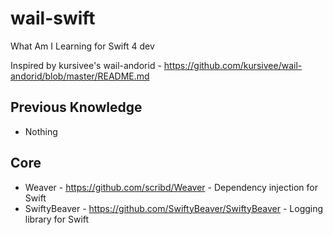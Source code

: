 # wail-swift
What Am I Learning for Swift 4 dev

Inspired by kursivee's wail-andorid - https://github.com/kursivee/wail-andorid/blob/master/README.md

## Previous Knowledge
* Nothing

## Core
* Weaver - https://github.com/scribd/Weaver - Dependency injection for Swift
* SwiftyBeaver - https://github.com/SwiftyBeaver/SwiftyBeaver - Logging library for Swift
